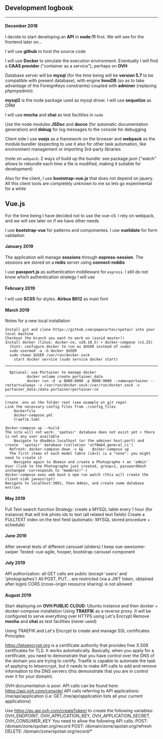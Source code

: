 ## Development logbook
***
#### December 2018
I decide to start developing an **API** in **node:11** first. We will see for the frontend later on...

I will use **github** to host the source code

I will use **Docker** to simulate the execution environment. Eventually I will find a **CAAS provider** ("container as a service"), perhaps on **OVH**

Database server will be **mysql** (for the time being will be **version 5.7** to be compatible with present database), with engine **InnoDB** (so as to take advantage of the ForeignKeys constraints) coupled with **adminer** (replacing *phpmyadmin*)

**mysql2** is the node package used as mysql driver. I will use **sequelize** as ORM

I will use **mocha** and **chai** as test facilities in `node`

Use the node modules **JSDoc** and **docco** (for automatic documentation generation) and **debug** for log messages to the console for debugging

Client side I use **vuejs** as a framework on the browser and **webpack** as the module bundler (expecting to use it also for other task automation, like environment management or importing 3rd-party libraries

(note on `webpack`: 2 ways of build up the bundle: see package.json ("watch" allows to rebundle each time a file is modified, making it suitable for development)

Also for the client, I use **bootstrap-vue.js** that does not depend on jquery. All this client tools are completely unknown to me so lets go experimental for a while

## Vue.js
For the time being I have decided not to use the vue-cli. I rely on webpack, and we will see later on if we have other needs

I use **bootstrap-vue** for patterns and componentes. I use **vuelidate** for form validation

#### January 2019
The application will manage **sessions** through **express-session**. The sessions are stored on a **redis** server using **connect-reddis**

I use **passport.js** as authentication middleware for `express`. I still do not know which authentication strategy I will use

#### February 2019
I will use **SCSS** for styles. **Airbus B612** as main font

#### March 2019
Notes for a new local installation

	Install git and clone https://github.com/pepecortes/spotair into your local machine
	Checkout the branch you want to work on (avoid master!)
	Install docker (linux: docker-ce, v20.10.5) + docker-compose (v1.25)
	  (hint: configure docker to run as $USER instead of sudo)
	  sudo usermod -a -G docker $USER
	  sudo chown $USER /var/run/docker.sock
		start docker service (sudo service docker start)
		
  ------------------------------------------------------------------------
	  Optional: use Portainer to manage docker
			  docker volume create portainer_data
			  docker run -d -p 8000:8000 -p 9000:9000 --name=portainer --restart=always -v /var/run/docker.sock:/var/run/docker.sock -v portainer_data:/data portainer/portainer-ce
  ------------------------------------------------------------------------
  
	Create .env on the folder root (see example on git repo)
	Link the necessary config files from ./config_files
		Dockerfile
		docker-compose.yml
		traefik.toml
		
	docker-compose up --build
	The site will not work: 'spotair' database does not exist yet + there is not any user available
		Navigate to dbadmin.localhost (or the adminer host:port) and create  'spotair' database (collation 'utf8mb4_general_ci')
	  Refresh: docker-compose down -v &&	docker-compose up
	  The first items of each model table (id=1) is a "none": you might need to create it
		Navigate again to dbamin and create a Photographe + an 'admin' User (link to the Photographe just created, group=1, passwordHash unchanged -corresponds to "membres!"-)
	docker-compose exec web bash & npm run watch (this will create the client-side javascript)
	Navigate to localhost:3001, then Admin, and create some database entries
	
#### May 2019
Full Text search function
Strategy: create a MYSQL table every 1 hour (for instance) that will link photo ids to text (all related text fields)
Create a FULLTEXT index on the text field
(automatic: MYSQL stored procedure + schedule)

#### June 2019
After several tests of different carousel (sliders) I keep vue-awesome-swiper
Tested: vue-agile, hooper, bootstrap carousel component

#### July 2019
API authorization: all GET calls are public (except 'users' and 'photographes')
All POST, PUT... are restricted (via a JWT token, obtained after login)
CORS (cross-origin resource sharing) is not allowed

#### August 2019
Start deploying on **OVH PUBLIC CLOUD**: Ubuntu instance and then docker + docker-compose installation
Using **TRAEFIK** as a reverse proxy. It will be configured to serve everything over HTTPS using Let's Encrypt
Remove **mocha** and **chai** as test facilities (never used)

Using TRAEFIK and Let's Encrypt to create and manage SSL certificates. Principles
	
https://letsencrypt.org is a certificate authority that provides free X.509 certificates for TLS. It works automatically. Basically, when you apply for a certificate, you need to demonstrate that you have control over the DNS of the domain you are trying to certify. Traefik is capable to automate the task of applying to letsencrypt, but it needs to make API calls to add and remove information to the DNS servers (this demonstrate that you are in control over it for your domain).

OVH documentation is poor.
API calls can be found here: https://api.ovh.com/console/
API calls referring to API applications: /me/api/application
	(i.e:  GET /me/api/application lists all your current applications)

Use https://eu.api.ovh.com/createToken/ to create the following variables: OVH_ENDPOINT, OVH_APPLICATION_KEY, OVH_APPLICATION_SECRET, OVH_CONSUMER_KEY
You need to allow the following API calls:
	POST: /domain/zone/spotair.org/record
	POST: /domain/zone/spotair.org/refresh
	DELETE: /domain/zone/spotair.org/record/*


